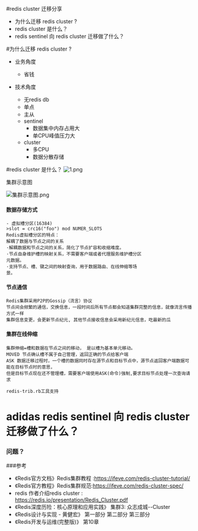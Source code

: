 #redis cluster 迁移分享

- 为什么迁移 redis cluster ?
- redis cluster 是什么？
- redis sentinel 向 redis cluster 迁移做了什么？

#为什么迁移 redis cluster ?
- 业务角度


    - 省钱
- 技术角度


    - 无redis db
    - 单点
    - 主从
    - sentinel 
        - 数据集中内存占用大
        - 单CPU峰值压力大 
    - cluster  
        - 多CPU
        - 数据分散存储

#redis cluster 是什么？
![1.png](https://i.loli.net/2020/11/29/ryc8oSQd3RufBIa.png)

集群示意图

![集群示意图.png](https://i.loli.net/2020/11/29/TeVIr9Pv8D5cMwU.png)

#### 数据存储方式  

```shell script
- 虚拟槽分区(16384)
>slot = crc16("foo") mod NUMER_SLOTS
Redis虚拟槽分区的特点：
解耦了数据与节点之间的关系
·解耦数据和节点之间的关系，简化了节点扩容和收缩难度。
·节点自身维护槽的映射关系，不需要客户端或者代理服务维护槽分区
元数据。
·支持节点、槽、键之间的映射查询，用于数据路由、在线伸缩等场
景。
```

#### 节点通信
```shell script
Redis集群采用P2P的Gossip（流言）协议
节点间会频繁的通信，交换信息，一段时间后所有节点都会知道集群完整的信息，就像流言传播方式一样
集群信息变更，会更新节点纪元, 其他节点接收信息会采用新纪元信息，吃最新的瓜
```


#### 集群在线伸缩
```shell script
集群伸缩=槽和数据在节点之间的移动， 是以槽为基本单元移动。
MOVED 节点确认槽不属于自己管理，返回正确的节点给客户端 
ASK 数据迁移过程时，一个槽的数据同时存在源节点和目标节点中，源节点返回客户端数据可能在目标节点时的意思，
但是目标节点现在还不管理槽，需要客户端使用ASK(命令)强制,要求目标节点处理一次查询请求

redis-trib.rb工具支持
```

# adidas redis sentinel 向 redis cluster 迁移做了什么？


	
### 问题？

###参考
- 《Redis官方文档》Redis集群教程 :<https://ifeve.com/redis-cluster-tutorial/>
- 《Redis官方教程》Redis集群规范:<https://ifeve.com/redis-cluster-spec/>
-  redis 作者介绍redis cluster : <https://redis.io/presentation/Redis_Cluster.pdf>
- 《Redis深度历险：核心原理和应用实践》 集群3: 众志成城--Cluster
- 《Redis设计与实现 - 黄健宏》 第一部分 第二部分 第三部分
- 《Redis开发与运维(完整版)》 第10章


